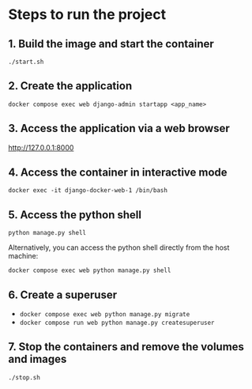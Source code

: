 # Steps to run the project

## 1. Build the image and start the container

`./start.sh`

## 2. Create the application

`docker compose exec web django-admin startapp <app_name>`
## 3. Access the application via a web browser

http://127.0.0.1:8000

## 4. Access the container in interactive mode

`docker exec -it django-docker-web-1 /bin/bash`

## 5. Access the python shell

`python manage.py shell`

Alternatively, you can access the python shell directly from the host machine:

`docker compose exec web python manage.py shell`

## 6. Create a superuser

- `docker compose exec web python manage.py migrate`
- `docker compose run web python manage.py createsuperuser`

## 7. Stop the containers and remove the volumes and images

`./stop.sh`
